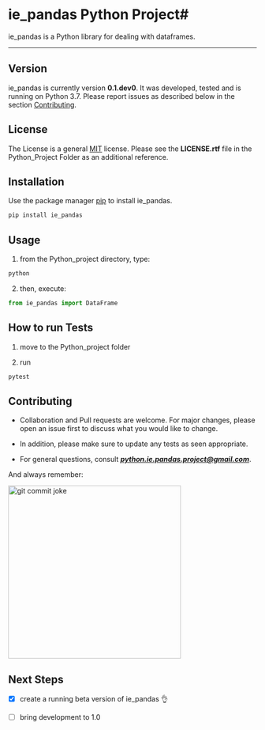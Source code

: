 # ie_pandas Python Project#

ie_pandas is a Python library for dealing with dataframes.

----

## Version ##

ie_pandas is currently version **0.1.dev0**. It was developed, tested and is running on Python 3.7. Please report issues as described below in the section [Contributing](#Contributing "Go to Contributing").

## License ##

The License is a general [MIT](https://choosealicense.com/licenses/mit/) license. Please see the **LICENSE.rtf** file in the Python_Project Folder as an additional reference.

## Installation ##

Use the package manager [pip](https://pip.pypa.io/en/stable/) to install ie_pandas. 

```bash
pip install ie_pandas
```

## Usage ##

1. from the Python_project directory, type: 

```python
python
```

2. then, execute:

```python
from ie_pandas import DataFrame
```

## How to run Tests ##

1. move to the Python_project folder

2. run

```python
pytest
```

## Contributing ##

* Collaboration and Pull requests are welcome. For major changes, please open an issue first to discuss what you would like to change.

* In addition, please make sure to update any tests as seen appropriate.

* For general questions, consult ***python.ie.pandas.project@gmail.com***.

And always remember:

<img src="https://codefluegel.com/wp-content/uploads/2017/05/in-case-of-fire-1-git-commit-2-git-push-3-leave-building2.png" alt="git commit joke" width="350">

## Next Steps ##

- [x] create a running beta version of ie_pandas :ok_hand:
- [ ] bring development to 1.0

